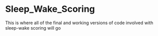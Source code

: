 # Sleep_Wake_Scoring
This is where all of the final and working versions of code involved with sleep-wake scoring will go
